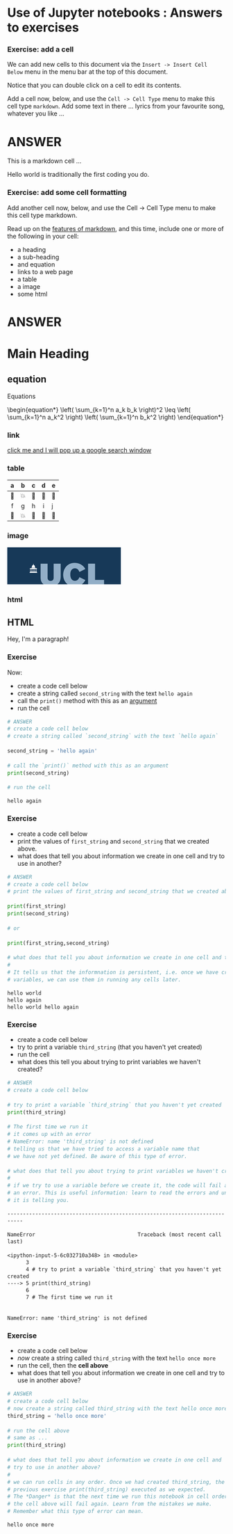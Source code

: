 # Use of Jupyter notebooks : Answers to exercises

### Exercise: add a cell

We can add new cells to this document via the `Insert -> Insert Cell Below` menu in the menu bar at the top of this document.

Notice that you can double click on a cell to edit its contents.

Add a cell now, below, and use the `Cell -> Cell Type` menu to make this cell type `markdown`. Add some text in there ... lyrics from your favourite song, whatever you like ...


# ANSWER
This is a markdown cell ...

Hello world is traditionally the first coding you do.

### Exercise: add some cell formatting


Add another cell now, below, and use the Cell -> Cell Type menu to make this cell type markdown. 

Read up on the [features of markdown](https://github.com/adam-p/markdown-here/wiki/Markdown-Cheatsheet), and this time, include one or more of the following in your cell:

* a heading
* a sub-heading
* and equation
* links to a web page
* a table
* a image
* some html

# ANSWER

# Main Heading

## equation

Equations 

\begin{equation*}
\left( \sum_{k=1}^n a_k b_k \right)^2 \leq \left( \sum_{k=1}^n a_k^2 \right) \left( \sum_{k=1}^n b_k^2 \right)
\end{equation*}

### link

[click me and I will pop up a google search window](https://www.google.com)

### table

| a | b | c | d | e |
|:-:|:-:|:-:|:-:|-|
| 🙈 | 💥 | 🦧 | 🐇 | 🐪 |
| f | g | h | i | j |
| 🙈 | 💥 | 🦧 | 🐇 | 🐪 |

### image

![ucl logo](images/ucl_logo.png)


### html

<html>
<body>
<h2>HTML</h2>

<p>Hey, I'm a paragraph!</p>


</body>
</html>

### Exercise

Now:

* create a code cell below
* create a string called `second_string` with the text `hello again`
* call the `print()` method with this as an [argument](https://en.wikipedia.org/wiki/Parameter_(computer_programming))
* run the cell 


```python
# ANSWER
# create a code cell below
# create a string called `second_string` with the text `hello again`

second_string = 'hello again'

# call the `print()` method with this as an argument
print(second_string)

# run the cell 
```

    hello again


### Exercise

* create a code cell below
* print the values of `first_string` and `second_string`  that we created above. 
* what does that tell you about information we create in one cell and try to use in another?


```python
# ANSWER
# create a code cell below
# print the values of first_string and second_string that we created above.

print(first_string)
print(second_string)

# or

print(first_string,second_string)

# what does that tell you about information we create in one cell and try to use in another?
# 
# It tells us that the informnation is persistent, i.e. once we have created the 
# variables, we can use them in running any cells later.
```

    hello world
    hello again
    hello world hello again


### Exercise

* create a code cell below
* try to print a variable `third_string` (that you haven't yet created)
* run the cell
* what does this tell you about trying to print variables we haven't created?


```python
# ANSWER
# create a code cell below

# try to print a variable `third_string` that you haven't yet created
print(third_string)

# The first time we run it
# it comes up with an error
# NameError: name 'third_string' is not defined
# telling us that we have tried to access a variable name that
# we have not yet defined. Be aware of this type of error.

# what does that tell you about trying to print variables we haven't created?
#
# if we try to use a variable before we create it, the code will fail and throw
# an error. This is useful information: learn to read the errors and understand what
# it is telling you. 
```


    ---------------------------------------------------------------------------

    NameError                                 Traceback (most recent call last)

    <ipython-input-5-6c032710a348> in <module>
          3 
          4 # try to print a variable `third_string` that you haven't yet created
    ----> 5 print(third_string)
          6 
          7 # The first time we run it


    NameError: name 'third_string' is not defined


### Exercise

* create a code cell below
* *now* create a string called `third_string` with the text `hello once more`
* run the cell, then the **cell above**
* what does that tell you about information we create in one cell and try to use in another above?


```python
# ANSWER
# create a code cell below
# now create a string called third_string with the text hello once more
third_string = 'hello once more'

# run the cell above
# same as ...
print(third_string)

# what does that tell you about information we create in one cell and 
# try to use in another above?
#
# we can run cells in any order. Once we had created third_string, the 
# previous exercise print(third_string) executed as we expected.
# The *Danger* is that the next time we run this notebook in cell order
# the cell above will fail again. Learn from the mistakes we make.
# Remember what this type of error can mean.
```

    hello once more

